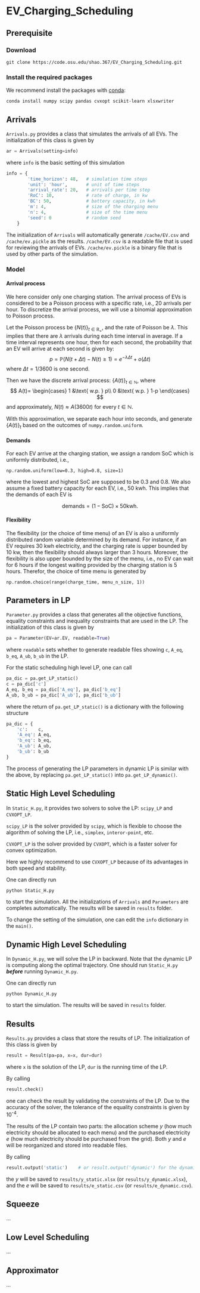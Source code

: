 # EV_Charging_Scheduling

## Prerequisite
### Download
```shell
git clone https://code.osu.edu/shao.367/EV_Charging_Scheduling.git
```

### Install the required packages
We recommend install the packages with [conda](https://docs.conda.io/en/latest/):
```shell
conda install numpy scipy pandas cvxopt scikit-learn xlsxwriter
```

## Arrivals
`Arrivals.py` provides a class that simulates the arrivals of all EVs. The initialization of this class is given by
```python
ar = Arrivals(setting=info)
```
where `info` is the basic setting of this simulation
```python
info = {
        'time_horizon': 48,   # simulation time steps
        'unit': 'hour',       # unit of time steps 
        'arrival_rate': 20,   # arrivals per time step
        'RoC': 10,            # rate of charge, in kw
        'BC': 50,             # battery capacity, in kwh
        'm': 4,               # size of the charging menu
        'n': 4,               # size of the time menu
        'seed': 0             # random seed
    }
```

The initialization of `Arrivals` will automatically generate `/cache/EV.csv` and `/cache/ev.pickle` as the results. `/cache/EV.csv` is a readable file that is used for reviewing the arrivals of EVs. `/cache/ev.pickle` is a binary file that is used by other parts of the simulation.

### Model
#### Arrival process
We here consider only one charging station. The arrival process of EVs is considered to be a Poisson process with a specific rate, i.e., 20 arrivals per hour. To discretize the arrival process, we will use a binomial approximation to Poisson process.

Let the Poisson process be $\{N(t)\}_{t\in\mathbb{R}_+}$, and the rate of Poisson be $\lambda$. This implies that there are $\lambda$ arrivals during each time interval in average. If a time interval represents one hour, then for each second, the probability that an EV will arrive at each second is given by:
$$p=\mathbb{P}\left(N(t+\Delta t)-N(t)\geq 1\right)=e^{-\lambda \Delta t} + o\left(\Delta t\right)$$
where $\Delta t=1/3600$ is one second.

Then we have the discrete arrival process: $\{A(t)\}_{t\in\mathbb N}$, where
$$ A(t)=
\begin{cases}
1 &\text{ w.p. } p\\
0 &\text{ w.p. } 1-p
\end{cases}
$$
and approximately, ${N(t)}\approx A(3600t)$ for every $t\in\mathbb{N}$.

With this approximation, we separate each hour into seconds, and generate $\{A(t)\}_t$ based on the outcomes of `numpy.random.uniform`.

#### Demands
For each EV arrive at the charging station, we assign a random SoC which is uniformly distributed, i.e.,

`np.random.uniform(low=0.3, high=0.8, size=1)`

where the lowest and highest SoC are supposed to be 0.3 and 0.8. We also assume a fixed battery capacity for each EV, i.e., 50 kwh. This implies that the demands of each EV is

$$\text{demands}=(1-\text{SoC})\times50\text{kwh}.$$


#### Flexibility
The flexibility (or the choice of time menu) of an EV is also a uniformly distributed random variable determined by its demand. For instance, if an EV requires 30 kwh electricity, and the charging rate is upper bounded by 10 kw, then the flexibility should always larger than 3 hours. Moreover, the flexibility is also upper bounded by the size of the menu, i.e., no EV can wait for 6 hours if the longest waiting provided by the charging station is 5 hours. Therefor, the choice of time menu is generated by

`np.random.choice(range(charge_time, menu_n_size, 1))`


## Parameters in LP
`Parameter.py` provides a class that generates all the objective functions, equality constraints and inequality constraints that are used in the LP. The initialization of this class is given by
```python
pa = Parameter(EV=ar.EV, readable=True)
```
where `readable` sets whether to generate readable files showing `c`, `A_eq`, `b_eq`, `A_ub`, `b_ub` in the LP.

For the static scheduling high level LP, one can call
```python
pa_dic = pa.get_LP_static()
c = pa_dic['c']
A_eq, b_eq = pa_dic['A_eq'], pa_dic['b_eq']
A_ub, b_ub = pa_dic['A_ub'], pa_dic['b_ub']
```
where the return of `pa.get_LP_static()` is a dictionary with the following structure
```python
pa_dic = {
    'c':    c,
    'A_eq': A_eq,
    'b_eq': b_eq,
    'A_ub': A_ub,
    'b_ub': b_ub
}
```

The process of generating the LP parameters in dynamic LP is similar with the above, by replacing `pa.get_LP_static()` into `pa.get_LP_dynamic()`.


## Static High Level Scheduling
In `Static_H.py`, it provides two solvers to solve the LP: `scipy_LP` and `CVXOPT_LP`.

`scipy_LP` is the solver provided by `scipy`, which is flexible to choose the algorithm of solving the LP, i.e., `simplex`, `interor-point`, etc.

`CVXOPT_LP` is the solver provided by `CVXOPT`, which is a faster solver for convex optimization.

Here we highly recommend to use `CVXOPT_LP` because of its advantages in both speed and stability.

One can directly run
```shell
python Static_H.py
```
to start the simulation. All the initializations of `Arrivals` and `Parameters` are completes automatically. The results will be saved in `results` folder.

To change the setting of the simulation, one can edit the `info` dictionary in the `main()`.


## Dynamic High Level Scheduling
In `Dynamic_H.py`, we will solve the LP in backward. Note that the dynamic LP is computing along the optimal trajectory. One should run `Static_H.py` __*before*__ running `Dynamic_H.py`.


One can directly run
```shell
python Dynamic_H.py
```
to start the simulation. The results will be saved in `results` folder.


## Results
`Results.py` provides a class that store the results of LP. The initialization of this class is given by
```python
result = Result(pa=pa, x=x, dur=dur)
```
where `x` is the solution of the LP, `dur` is the running time of the LP.

By calling
```python
result.check()
```
one can check the result by validating the constraints of the LP. Due to the accuracy of the solver, the tolerance of the equality constraints is given by 10<sup>-4</sup>.

The results of the LP contain two parts: the allocation scheme $y$ (how much electricity should be allocated to each menu) and the purchased electricity $e$ (how much electricity should be purchased from the grid). Both $y$ and $e$ will be reorganized and stored into readable files.

By calling 
```python
result.output('static')    # or result.output('dynamic') for the dynamic LP
```
the $y$ will be saved to `results/y_static.xlsx` (or `results/y_dynamic.xlsx`), and the $e$
will be saved to `results/e_static.csv` (or `results/e_dynamic.csv`).


## Squeeze
...


## Low Level Scheduling
...


## Approximator
...


